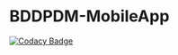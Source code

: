 # BDDPDM-MobileApp

[![Codacy Badge](https://app.codacy.com/project/badge/Grade/2d5ff7281cea4bd199727753aa6253db)](https://www.codacy.com/gh/Nathan-Moignard/BDDPDM-MobileApp/dashboard?utm_source=github.com&amp;utm_medium=referral&amp;utm_content=Nathan-Moignard/BDDPDM-MobileApp&amp;utm_campaign=Badge_Grade)
